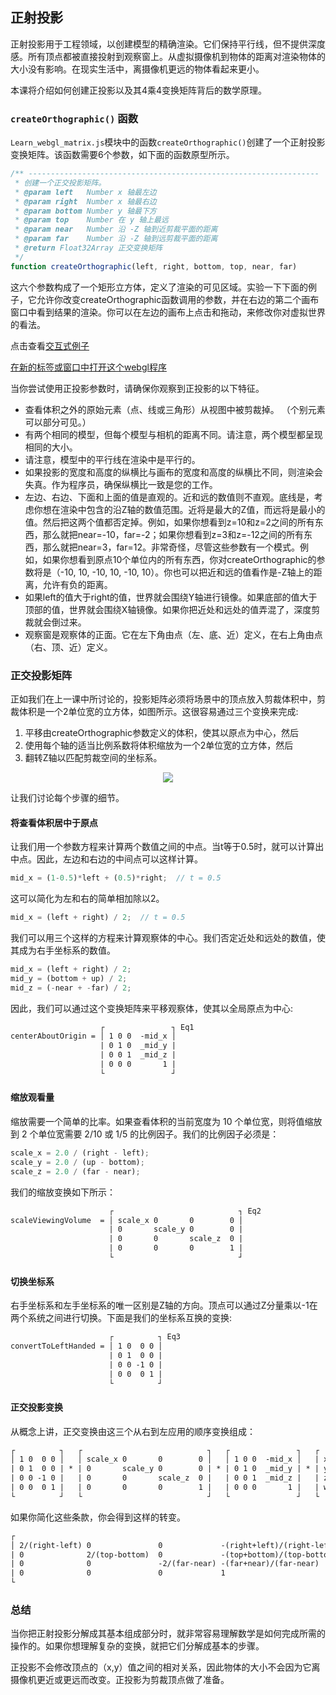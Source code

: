 ## 正射投影

正射投影用于工程领域，以创建模型的精确渲染。它们保持平行线，但不提供深度感。所有顶点都被直接投射到观察窗上。从虚拟摄像机到物体的距离对渲染物体的大小没有影响。在现实生活中，离摄像机更远的物体看起来更小。

本课将介绍如何创建正投影以及其4乘4变换矩阵背后的数学原理。

### `createOrthographic()` 函数

`Learn_webgl_matrix.js`模块中的函数`createOrthographic()`创建了一个正射投影变换矩阵。该函数需要6个参数，如下面的函数原型所示。

```JavaScript
/** -----------------------------------------------------------------
 * 创建一个正交投影矩阵。
 * @param left   Number x 轴最左边
 * @param right  Number x 轴最右边
 * @param bottom Number y 轴最下方
 * @param top    Number 在 y 轴上最远
 * @param near   Number 沿 -Z 轴到近剪裁平面的距离
 * @param far    Number 沿 -Z 轴到远剪裁平面的距离
 * @return Float32Array 正交变换矩阵
 */
function createOrthographic(left, right, bottom, top, near, far)
```

这六个参数构成了一个矩形立方体，定义了渲染的可见区域。实验一下下面的例子，它允许你改变createOrthographic函数调用的参数，并在右边的第二个画布窗口中看到结果的渲染。你可以在左边的画布上点击和拖动，来修改你对虚拟世界的看法。

点击查看[交互式例子](http://learnwebgl.brown37.net/08_projections/projections_ortho.html#the-createorthographic-function)

[在新的标签或窗口中打开这个webgl程序](http://learnwebgl.brown37.net/08_projections/create_ortho/create_ortho.html)

当你尝试使用正投影参数时，请确保你观察到正投影的以下特征。

- 查看体积之外的原始元素（点、线或三角形）从视图中被剪裁掉。 （个别元素可以部分可见。）
- 有两个相同的模型，但每个模型与相机的距离不同。请注意，两个模型都呈现相同的大小。
- 请注意，模型中的平行线在渲染中是平行的。
- 如果投影的宽度和高度的纵横比与画布的宽度和高度的纵横比不同，则渲染会失真。作为程序员，确保纵横比一致是您的工作。
- 左边、右边、下面和上面的值是直观的。近和远的数值则不直观。底线是，考虑你想在渲染中包含的沿Z轴的数值范围。近将是最大的Z值，而远将是最小的值。然后把这两个值都否定掉。例如，如果你想看到z=10和z=2之间的所有东西，那么就把near=-10，far=-2；如果你想看到z=3和z=-12之间的所有东西，那么就把near=3，far=12。非常奇怪，尽管这些参数有一个模式。例如，如果你想看到原点10个单位内的所有东西，你对createOrthographic的参数将是（-10, 10, -10, 10, -10, 10）。你也可以把近和远的值看作是-Z轴上的距离，允许有负的距离。
- 如果left的值大于right的值，世界就会围绕Y轴进行镜像。如果底部的值大于顶部的值，世界就会围绕X轴镜像。如果你把近处和远处的值弄混了，深度剪裁就会倒过来。
- 观察窗是观察体的正面。它在左下角由点（左、底、近）定义，在右上角由点（右、顶、近）定义。

### 正交投影矩阵

正如我们在上一课中所讨论的，投影矩阵必须将场景中的顶点放入剪裁体积中，剪裁体积是一个2单位宽的立方体，如图所示。这很容易通过三个变换来完成:

1. 平移由createOrthographic参数定义的体积，使其以原点为中心，然后
2. 使用每个轴的适当比例系数将体积缩放为一个2单位宽的立方体，然后
3. 翻转Z轴以匹配剪裁空间的坐标系。

<center>
  <img src="/8/clipping_volume.png" />
</center>

让我们讨论每个步骤的细节。

#### 将查看体积居中于原点

让我们用一个参数方程来计算两个数值之间的中点。当t等于0.5时，就可以计算出中点。因此，左边和右边的中间点可以这样计算。

```JavaScript
mid_x = (1-0.5)*left + (0.5)*right;  // t = 0.5
```
这可以简化为左和右的简单相加除以2。
```js
mid_x = (left + right) / 2;  // t = 0.5
```

我们可以用三个这样的方程来计算观察体的中心。我们否定近处和远处的数值，使其成为右手坐标系的数值。
```js
mid_x = (left + right) / 2;
mid_y = (bottom + up) / 2;
mid_z = (-near + -far) / 2;
```

因此，我们可以通过这个变换矩阵来平移观察体，使其以全局原点为中心:

```html
                    ┌               ┐ Eq1
centerAboutOrigin = │ 1 0 0  -mid_x │ 
                    | 0 1 0  _mid_y |
                    | 0 0 1  _mid_z |
                    | 0 0 0       1 |
                    └               ┘
```

#### 缩放观看量

缩放需要一个简单的比率。如果查看体积的当前宽度为 10 个单位宽，则将值缩放到 2 个单位宽需要 2/10 或 1/5 的比例因子。我们的比例因子必须是：
```js
scale_x = 2.0 / (right - left);
scale_y = 2.0 / (up - bottom);
scale_z = 2.0 / (far - near);
```
我们的缩放变换如下所示：

```html
                      ┌                            ┐ Eq2
scaleViewingVolume  = │ scale_x 0       0        0 │ 
                      | 0       scale_y 0        0 |
                      | 0       0       scale_z  0 |
                      | 0       0       0        1 |
                      └                            ┘
```

#### 切换坐标系

右手坐标系和左手坐标系的唯一区别是Z轴的方向。顶点可以通过Z分量乘以-1在两个系统之间进行切换。下面是我们的坐标系互换的变换:

```html
                      ┌          ┐ Eq3
convertToLeftHanded = │ 1 0  0 0 │ 
                      | 0 1  0 0 |
                      | 0 0 -1 0 |
                      | 0 0  0 1 |
                      └          ┘
```

#### 正交投影变换

从概念上讲，正交变换由这三个从右到左应用的顺序变换组成：

```html
┌          ┐   ┌                            ┐   ┌               ┐   ┌   ┐   ┌    ┐ Eq4
│ 1 0  0 0 │   │ scale_x 0       0        0 │   │ 1 0 0  -mid_x │   | x |   | x' |
| 0 1  0 0 | * | 0       scale_y 0        0 | * | 0 1 0  _mid_y | * | y | = | y' |
| 0 0 -1 0 |   | 0       0       scale_z  0 |   | 0 0 1  _mid_z |   | z |   | z' |
| 0 0  0 1 |   | 0       0       0        1 |   | 0 0 0       1 |   | w |   | w' |
└          ┘   └                            ┘   └               ┘   └   ┘   └    ┘
```

如果你简化这些条款，你会得到这样的转变。

```html
┌                                                                         ┐ Eq5
│ 2/(right-left) 0               0             -(right+left)/(right-left) │ 
| 0              2/(top-bottom)  0             -(top+bottom)/(top-bottom) |
| 0              0               -2/(far-near) -(far+near)/(far-near)     |
| 0              0               0             1                          |
└                                                                         ┘
```

### 总结

当你把正射投影分解成其基本组成部分时，就非常容易理解数学是如何完成所需的操作的。如果你想理解复杂的变换，就把它们分解成基本的步骤。

正投影不会修改顶点的（x,y）值之间的相对关系，因此物体的大小不会因为它离摄像机更近或更远而改变。正投影为剪裁顶点做了准备。